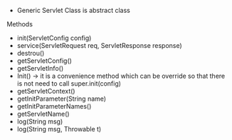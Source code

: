 - Generic Servlet Class is abstract class


Methods
- init(ServletConfig config)
- service(ServletRequest req, ServletResponse response)
- destrou()
- getServletConfig()
- getServletInfo()
- Init() -> it is a convenience method which can be override so that there is not need to call super.init(config)
- getServletContext()
- getInitParameter(String name)
- getInitParameterNames()
- getServletName()
- log(String msg)
- log(String msg, Throwable t)
